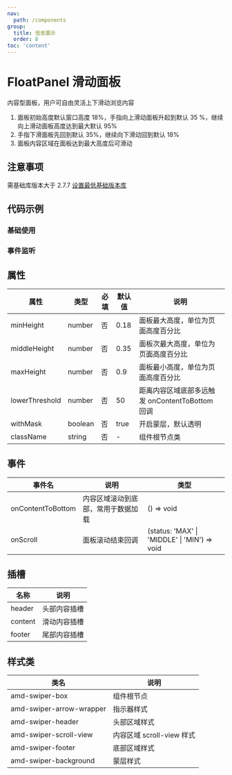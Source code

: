 ```yaml
---
nav:
  path: /components
group:
  title: 信息展示
  order: 8
toc: 'content'
---
```


# FloatPanel 滑动面板
内容型面板，用户可自由灵活上下滑动浏览内容
1. 面板初始高度默认窗口高度 18%，手指向上滑动面板升起到默认 35 %，继续向上滑动面板高度达到最大默认 95%
2. 手指下滑面板先回到默认 35%，继续向下滑动回到默认 18%
3. 面板内容区域在面板达到最大高度后可滑动

## 注意事项
需基础库版本大于 2.7.7 [设置最低基础版本库](https://opendocs.alipay.com/mini/framework/lib)

## 代码示例
### 基础使用

<code src='../../demo/pages/FloatPanel'></code>

### 事件监听
<code src='../../demo/pages/FloatPanelEvent'></code>


## 属性
| 属性 | 类型 | 必填 | 默认值 | 说明 |
| -----|-----|-----|-----|----- |
| minHeight | number | 否 | 0.18 | 面板最大高度，单位为页面高度百分比
| middleHeight | number | 否 | 0.35 | 面板次最大高度，单位为页面高度百分比 |
| maxHeight | number | 否 | 0.9 | 面板最小高度，单位为页面高度百分比 |
| lowerThreshold | number | 否 | 50 | 距离内容区域底部多远触发 onContentToBottom 回调 |
| withMask | boolean | 否 | true | 开启蒙层，默认透明
| className | string | 否 | - | 组件根节点类 |

## 事件
| 事件名 | 说明 | 类型 |
| -----|-----|-----|
| onContentToBottom | 内容区域滚动到底部，常用于数据加载 | () => void |
| onScroll | 面板滚动结束回调 | (status: 'MAX' \| 'MIDDLE' \| 'MIN') => void |

## 插槽

| 名称 | 说明 |
| ----|----|
| header | 头部内容插槽 |
| content | 滑动内容插槽 |
| footer | 尾部内容插槽 |

## 样式类
| 类名                       | 说明             |
| -------------------------- | ---------------- |
| amd-swiper-box               | 组件根节点         |
| amd-swiper-arrow-wrapper     | 指示器样式  |
| amd-swiper-header | 头部区域样式   |
| amd-swiper-scroll-view | 内容区域 scroll-view 样式   |
| amd-swiper-footer  | 底部区域样式 |
| amd-swiper-background | 蒙层样式 |